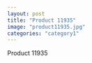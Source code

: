 ```yaml
---
layout: post
title: "Product 11935"
image: "product11935.jpg"
categories: "category1"
---
```

Product 11935
